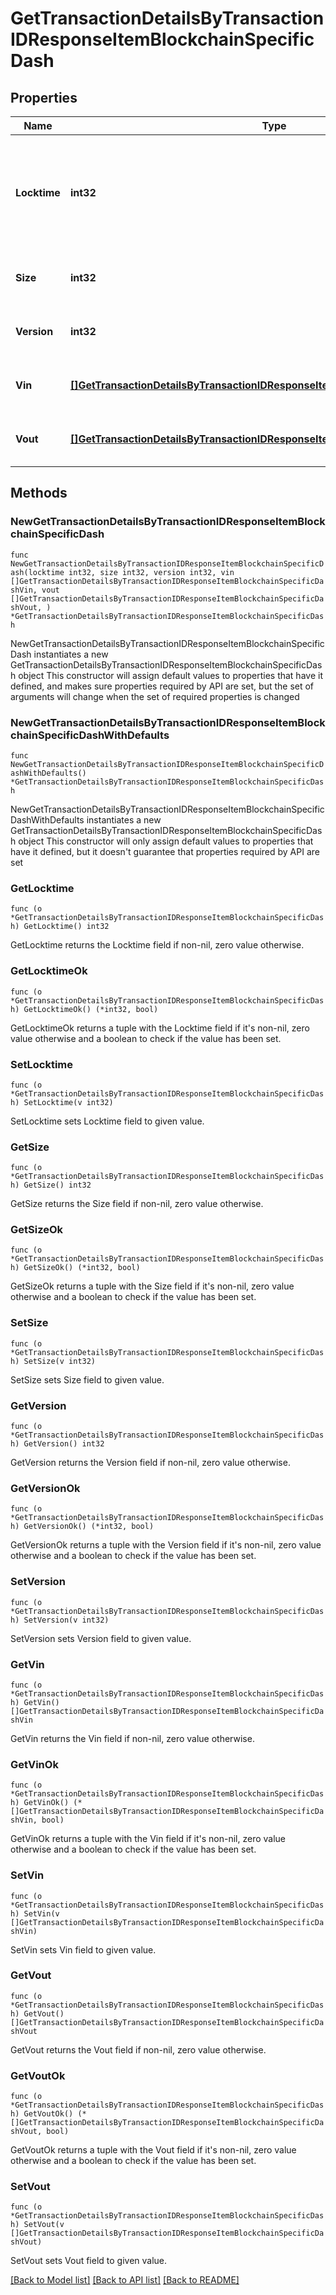 # GetTransactionDetailsByTransactionIDResponseItemBlockchainSpecificDash

## Properties

Name | Type | Description | Notes
------------ | ------------- | ------------- | -------------
**Locktime** | **int32** | Represents the time at which a particular transaction can be added to the blockchain. | 
**Size** | **int32** | Represents the total size of this transaction. | 
**Version** | **int32** | Represents transaction version number. | 
**Vin** | [**[]GetTransactionDetailsByTransactionIDResponseItemBlockchainSpecificDashVin**](GetTransactionDetailsByTransactionIDResponseItemBlockchainSpecificDashVin.md) | Represents the transaction inputs. | 
**Vout** | [**[]GetTransactionDetailsByTransactionIDResponseItemBlockchainSpecificDashVout**](GetTransactionDetailsByTransactionIDResponseItemBlockchainSpecificDashVout.md) | Represents the transaction outputs. | 

## Methods

### NewGetTransactionDetailsByTransactionIDResponseItemBlockchainSpecificDash

`func NewGetTransactionDetailsByTransactionIDResponseItemBlockchainSpecificDash(locktime int32, size int32, version int32, vin []GetTransactionDetailsByTransactionIDResponseItemBlockchainSpecificDashVin, vout []GetTransactionDetailsByTransactionIDResponseItemBlockchainSpecificDashVout, ) *GetTransactionDetailsByTransactionIDResponseItemBlockchainSpecificDash`

NewGetTransactionDetailsByTransactionIDResponseItemBlockchainSpecificDash instantiates a new GetTransactionDetailsByTransactionIDResponseItemBlockchainSpecificDash object
This constructor will assign default values to properties that have it defined,
and makes sure properties required by API are set, but the set of arguments
will change when the set of required properties is changed

### NewGetTransactionDetailsByTransactionIDResponseItemBlockchainSpecificDashWithDefaults

`func NewGetTransactionDetailsByTransactionIDResponseItemBlockchainSpecificDashWithDefaults() *GetTransactionDetailsByTransactionIDResponseItemBlockchainSpecificDash`

NewGetTransactionDetailsByTransactionIDResponseItemBlockchainSpecificDashWithDefaults instantiates a new GetTransactionDetailsByTransactionIDResponseItemBlockchainSpecificDash object
This constructor will only assign default values to properties that have it defined,
but it doesn't guarantee that properties required by API are set

### GetLocktime

`func (o *GetTransactionDetailsByTransactionIDResponseItemBlockchainSpecificDash) GetLocktime() int32`

GetLocktime returns the Locktime field if non-nil, zero value otherwise.

### GetLocktimeOk

`func (o *GetTransactionDetailsByTransactionIDResponseItemBlockchainSpecificDash) GetLocktimeOk() (*int32, bool)`

GetLocktimeOk returns a tuple with the Locktime field if it's non-nil, zero value otherwise
and a boolean to check if the value has been set.

### SetLocktime

`func (o *GetTransactionDetailsByTransactionIDResponseItemBlockchainSpecificDash) SetLocktime(v int32)`

SetLocktime sets Locktime field to given value.


### GetSize

`func (o *GetTransactionDetailsByTransactionIDResponseItemBlockchainSpecificDash) GetSize() int32`

GetSize returns the Size field if non-nil, zero value otherwise.

### GetSizeOk

`func (o *GetTransactionDetailsByTransactionIDResponseItemBlockchainSpecificDash) GetSizeOk() (*int32, bool)`

GetSizeOk returns a tuple with the Size field if it's non-nil, zero value otherwise
and a boolean to check if the value has been set.

### SetSize

`func (o *GetTransactionDetailsByTransactionIDResponseItemBlockchainSpecificDash) SetSize(v int32)`

SetSize sets Size field to given value.


### GetVersion

`func (o *GetTransactionDetailsByTransactionIDResponseItemBlockchainSpecificDash) GetVersion() int32`

GetVersion returns the Version field if non-nil, zero value otherwise.

### GetVersionOk

`func (o *GetTransactionDetailsByTransactionIDResponseItemBlockchainSpecificDash) GetVersionOk() (*int32, bool)`

GetVersionOk returns a tuple with the Version field if it's non-nil, zero value otherwise
and a boolean to check if the value has been set.

### SetVersion

`func (o *GetTransactionDetailsByTransactionIDResponseItemBlockchainSpecificDash) SetVersion(v int32)`

SetVersion sets Version field to given value.


### GetVin

`func (o *GetTransactionDetailsByTransactionIDResponseItemBlockchainSpecificDash) GetVin() []GetTransactionDetailsByTransactionIDResponseItemBlockchainSpecificDashVin`

GetVin returns the Vin field if non-nil, zero value otherwise.

### GetVinOk

`func (o *GetTransactionDetailsByTransactionIDResponseItemBlockchainSpecificDash) GetVinOk() (*[]GetTransactionDetailsByTransactionIDResponseItemBlockchainSpecificDashVin, bool)`

GetVinOk returns a tuple with the Vin field if it's non-nil, zero value otherwise
and a boolean to check if the value has been set.

### SetVin

`func (o *GetTransactionDetailsByTransactionIDResponseItemBlockchainSpecificDash) SetVin(v []GetTransactionDetailsByTransactionIDResponseItemBlockchainSpecificDashVin)`

SetVin sets Vin field to given value.


### GetVout

`func (o *GetTransactionDetailsByTransactionIDResponseItemBlockchainSpecificDash) GetVout() []GetTransactionDetailsByTransactionIDResponseItemBlockchainSpecificDashVout`

GetVout returns the Vout field if non-nil, zero value otherwise.

### GetVoutOk

`func (o *GetTransactionDetailsByTransactionIDResponseItemBlockchainSpecificDash) GetVoutOk() (*[]GetTransactionDetailsByTransactionIDResponseItemBlockchainSpecificDashVout, bool)`

GetVoutOk returns a tuple with the Vout field if it's non-nil, zero value otherwise
and a boolean to check if the value has been set.

### SetVout

`func (o *GetTransactionDetailsByTransactionIDResponseItemBlockchainSpecificDash) SetVout(v []GetTransactionDetailsByTransactionIDResponseItemBlockchainSpecificDashVout)`

SetVout sets Vout field to given value.



[[Back to Model list]](../README.md#documentation-for-models) [[Back to API list]](../README.md#documentation-for-api-endpoints) [[Back to README]](../README.md)


